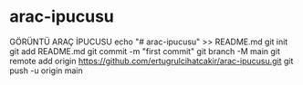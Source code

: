 # arac-ipucusu
GÖRÜNTÜ ARAÇ İPUCUSU
echo "# arac-ipucusu" >> README.md
git init
git add README.md
git commit -m "first commit"
git branch -M main
git remote add origin https://github.com/ertugrulcihatcakir/arac-ipucusu.git
git push -u origin main
